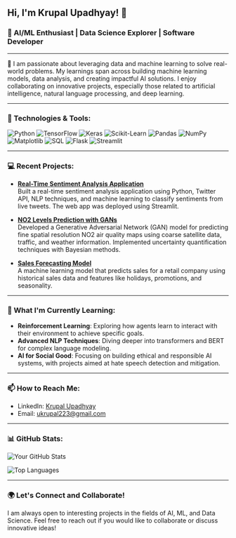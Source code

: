 ## Hi, I'm Krupal Upadhyay! 👋

### 🌟 AI/ML Enthusiast | Data Science Explorer | Software Developer 

---

🚀 I am passionate about leveraging data and machine learning to solve real-world problems. My learnings span across building machine learning models, data analysis, and creating impactful AI solutions. I enjoy collaborating on innovative projects, especially those related to artificial intelligence, natural language processing, and deep learning.

---

### 🔧 Technologies & Tools:
![Python](https://img.shields.io/badge/-Python-blue?style=flat&logo=python)
![TensorFlow](https://img.shields.io/badge/-TensorFlow-orange?style=flat&logo=tensorflow)
![Keras](https://img.shields.io/badge/-Keras-red?style=flat&logo=keras)
![Scikit-Learn](https://img.shields.io/badge/-Scikit_Learn-ff69b4?style=flat&logo=scikit-learn)
![Pandas](https://img.shields.io/badge/-Pandas-yellow?style=flat&logo=pandas)
![NumPy](https://img.shields.io/badge/-NumPy-lightblue?style=flat&logo=numpy)
![Matplotlib](https://img.shields.io/badge/-Matplotlib-brightgreen?style=flat&logo=matplotlib)
![SQL](https://img.shields.io/badge/-SQL-lightgray?style=flat&logo=postgresql)
![Flask](https://img.shields.io/badge/-Flask-black?style=flat&logo=flask)
![Streamlit](https://img.shields.io/badge/-Streamlit-ff4b4b?style=flat&logo=streamlit)

---

### 💻 Recent Projects:

- **[Real-Time Sentiment Analysis Application](https://github.com/yourusername/sentiment-analysis-app)**  
  Built a real-time sentiment analysis application using Python, Twitter API, NLP techniques, and machine learning to classify sentiments from live tweets. The web app was deployed using Streamlit.

- **[NO2 Levels Prediction with GANs](https://github.com/yourusername/NO2-prediction)**  
  Developed a Generative Adversarial Network (GAN) model for predicting fine spatial resolution NO2 air quality maps using coarse satellite data, traffic, and weather information. Implemented uncertainty quantification techniques with Bayesian methods.

- **[Sales Forecasting Model](https://github.com/yourusername/sales-forecasting)**  
  A machine learning model that predicts sales for a retail company using historical sales data and features like holidays, promotions, and seasonality.

---

### 🌱 What I'm Currently Learning:
- **Reinforcement Learning**: Exploring how agents learn to interact with their environment to achieve specific goals.
- **Advanced NLP Techniques**: Diving deeper into transformers and BERT for complex language modeling.
- **AI for Social Good**: Focusing on building ethical and responsible AI systems, with projects aimed at hate speech detection and mitigation.

---

### 📫 How to Reach Me:
- LinkedIn: [Krupal Upadhyay](https://www.linkedin.com/in/krupal-upadhyay-a947b2231/)
- Email: [ukrupal223@gmail.com](ukrupal223@gmail.com)

---

### 📊 GitHub Stats:
![Your GitHub Stats](https://github-readme-stats.vercel.app/api?username=KrupalUpadhyay&show_icons=true&theme=radical)

![Top Languages](https://github-readme-stats.vercel.app/api/top-langs/?username=KrupalUpadhyay&layout=compact&theme=radical)

---

### 🌍 Let's Connect and Collaborate!
I am always open to interesting projects in the fields of AI, ML, and Data Science. Feel free to reach out if you would like to collaborate or discuss innovative ideas!

